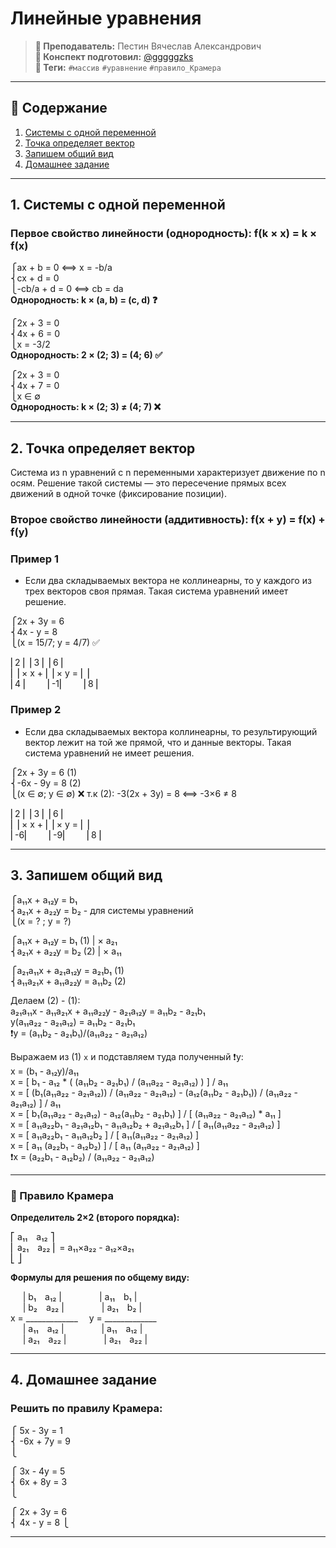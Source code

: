 # Линейные уравнения

> **🐙 Преподаватель:** Пестин Вячеслав Александрович<br>
> **🦁 Конспект подготовил:** [@gggggzks](https://t.me/gggggzks)<br>
> **🌴 Теги:** `#массив` `#уравнение` `#правило_Крамера`<br>

---

## 📑 Содержание
1. [Системы с одной переменной](#1-системы-с-одной-переменной)
2. [Точка определяет вектор](#2-точка-определяет-вектор)
3. [Запишем общий вид](#3-запишем-общий-вид)
4. [Домашнее задание](#4-домашнее-задание)

---

## 1. Системы с одной переменной

### Первое свойство линейности (однородность): f(k × x) = k × f(x)

⎧ax + b = 0 ⟺ x = -b/a<br>
⎨cx + d = 0<br>
⎩-cb/a + d = 0 ⟺ cb = da<br>
**Однородность: k × (a, b) = (c, d) ❓**<br>

⎧2x + 3 = 0<br>
⎨4x + 6 = 0<br>
⎩x = -3/2<br>
**Однородность: 2 × (2; 3) = (4; 6) ✅**<br>
 
⎧2x + 3 = 0<br>
⎨4x + 7 = 0<br>
⎩x ∈ ∅<br>
**Однородность: k × (2; 3) ≠ (4; 7) ❌**<br>

---

## 2. Точка определяет вектор

Система из n уравнений с n переменными характеризует движение по n осям. Решение такой системы — это пересечение прямых всех движений в одной точке (фиксирование позиции).


### Второе свойство линейности (аддитивность): f(x + y) = f(x) + f(y)

### Пример 1

- Если два складываемых вектора не коллинеарны, то у каждого из трех векторов своя прямая. Такая система уравнений имеет решение.

⎧2x + 3y = 6<br>
⎨4x - y = 8<br>
⎩(x = 15/7; y = 4/7) ✅<br>

⎢2 ⎢          ⎢3 ⎢        ⎢6 ⎢<br>
⎢  ⎢× x   +   ⎢  ⎢× y  =  ⎢  ⎢<br>
⎢4 ⎢          ⎢-1⎢        ⎢8 ⎢<br>

### Пример 2

- Если два складываемых вектора коллинеарны, то результирующий вектор лежит на той же прямой, что и данные векторы. Такая система уравнений не имеет решения.

⎧2x + 3y = 6 (1)<br>
⎨-6x - 9y = 8 (2)<br>
⎩(x ∈ ∅; y ∈ ∅) ❌ т.к (2): -3(2x + 3y) = 8 ⟺ -3×6 ≠ 8<br>

⎢2 ⎢          ⎢3 ⎢        ⎢6 ⎢<br>
⎢  ⎢× x   +   ⎢  ⎢× y  =  ⎢  ⎢<br>
⎢-6⎢          ⎢-9⎢        ⎢8 ⎢<br>

---

## 3. Запишем общий вид

⎧a₁₁x + a₁₂y = b₁<br>
⎨a₂₁x + a₂₂y = b₂ - для системы уравнений<br>
⎩(x = ? ; y = ?)<br>

⎧a₁₁x + a₁₂y = b₁ (1) | × a₂₁<br>
⎨a₂₁x + a₂₂y = b₂ (2) | × a₁₁<br>

⎧a₂₁a₁₁x + a₂₁a₁₂y = a₂₁b₁ (1)<br>
⎨a₁₁a₂₁x + a₁₁a₂₂y = a₁₁b₂ (2)<br>

Делаем (2) - (1):<br>
a₂₁a₁₁x - a₁₁a₂₁x + a₁₁a₂₂y - a₂₁a₁₂y = a₁₁b₂ - a₂₁b₁ <br>
y(a₁₁a₂₂ - a₂₁a₁₂) = a₁₁b₂ - a₂₁b₁<br>
❗y = (a₁₁b₂ - a₂₁b₁)/(a₁₁a₂₂ - a₂₁a₁₂)<br>
 
Выражаем из (1) `x` и подставляем туда полученный ❗y:<br>
x = (b₁ - a₁₂y)/a₁₁<br>
x = [ b₁ - a₁₂ * ( (a₁₁b₂ - a₂₁b₁) / (a₁₁a₂₂ - a₂₁a₁₂) ) ] / a₁₁<br>
x = [ (b₁(a₁₁a₂₂ - a₂₁a₁₂)) / (a₁₁a₂₂ - a₂₁a₁₂) - (a₁₂(a₁₁b₂ - a₂₁b₁)) / (a₁₁a₂₂ - a₂₁a₁₂) ] / a₁₁<br>
x = [ b₁(a₁₁a₂₂ - a₂₁a₁₂) - a₁₂(a₁₁b₂ - a₂₁b₁) ] / [ (a₁₁a₂₂ - a₂₁a₁₂) * a₁₁ ]<br>
x = [ a₁₁a₂₂b₁ - a₂₁a₁₂b₁ - a₁₁a₁₂b₂ + a₂₁a₁₂b₁ ] / [ a₁₁(a₁₁a₂₂ - a₂₁a₁₂) ]<br>
x = [ a₁₁a₂₂b₁ - a₁₁a₁₂b₂ ] / [ a₁₁(a₁₁a₂₂ - a₂₁a₁₂) ]<br>
x = [ a₁₁ (a₂₂b₁ - a₁₂b₂) ] / [ a₁₁ (a₁₁a₂₂ - a₂₁a₁₂) ]<br>
❗x = (a₂₂b₁ - a₁₂b₂) / (a₁₁a₂₂ - a₂₁a₁₂)<br>

---

### 🧮 Правило Крамера

**Определитель 2×2 (второго порядка):**

⎡ a₁₁ a₁₂ ⎤<br>
⎢ a₂₁ a₂₂  ⎢ = a₁₁×a₂₂ - a₁₂×a₂₁<br>
⎣         ⎦<br>


**Формулы для решения по общему виду:**


     | b₁ a₁₂ |           | a₁₁ b₁ |<br>
     | b₂ a₂₂ |           | a₂₁ b₂ |<br>
x = _____________    y = _____________<br>
     | a₁₁ a₁₂ |          | a₁₁ a₁₂ |<br>
     | a₂₁ a₂₂ |          | a₂₁ a₂₂ |<br>


---

## 4. Домашнее задание

### Решить по правилу Крамера:
⎧ 5x - 3y = 1<br>
⎨ -6x + 7y = 9<br>
⎩<br>

⎧ 3x - 4y = 5<br>
⎨ 6x + 8y = 3<br>
⎩<br>

⎧ 2x + 3y = 6<br>
⎨ 4x - y = 8
⎩<br>

---
